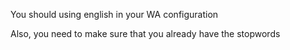 You should using english in your WA configuration

Also, you need to make sure that you already have the stopwords
